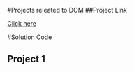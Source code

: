 #Projects releated to DOM
##Project Link

[Click here](https://stackblitz.com/edit/dom-project-chaiaurcode?file=index.html)

#Solution Code
## Project 1

```javascript

```